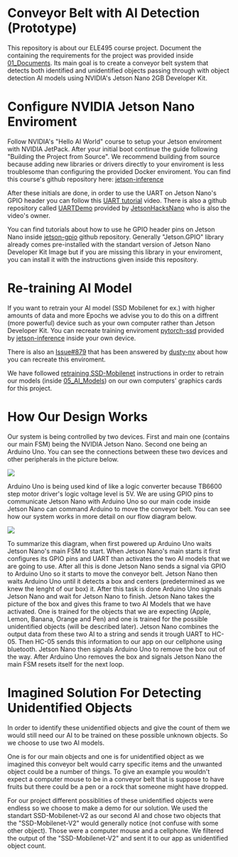 # Conveyor Belt with AI Detection (Prototype)
This repository is about our ELE495 course project. Document the containing the requirements for the project was provided inside [01_Documents]. Its main goal is to create a conveyor belt system that detects both identified and unidentified objects passing through with object detection AI models using NVIDIA's Jetson Nano 2GB Developer Kit.
# Configure NVIDIA Jetson Nano Enviroment
Follow NVIDIA's "Hello AI World" course to setup your Jetson enviroment with NVIDIA JetPack. After your initial boot continue the guide following "Building the Project from Source". We recommend building from source because adding new libraries or drivers directly to your enviroment is less troublesome than configuring the provided Docker enviroment. You can find this course's github repository here: [jetson-inference]

After these initials are done, in order to use the UART on Jetson Nano's GPIO header you can follow this [UART tutorial] video. There is also a github repository called [UARTDemo] provided by [JetsonHacksNano] who is also the video's owner.

You can find tutorials about how to use he GPIO header pins on Jetson Nano inside [jetson-gpio] github repository. Generally "Jetson.GPIO" library already comes pre-installed with the standart version of Jetson Nano Developer Kit Image but if you are missing this library in your enviroment, you can install it with the instructions given inside this repository.

# Re-training AI Model
If you want to retrain your AI model (SSD Mobilenet for ex.) with higher amounts of data and more Epochs we advise you to do this on a diffrent (more powerful) device such as your own computer rather than Jetson Developer Kit. You can recreate training enviroment [pytorch-ssd] provided by [jetson-inference] inside your own device.

There is also an [Issue#879] that has been answered by [dusty-nv] about how you can recreate this enviroment.

We have followed [retraining SSD-Mobilenet] instructions in order to retrain our models (inside [05_AI_Models]) on our own computers' graphics cards for this project.
# How Our Design Works
Our system is being controlled by two devices. First and main one (contains our main FSM) being the NVIDIA Jetson Nano. Second one being an Arduino Uno. You can see the connections between these two devices and other peripherals in the picture below.

<img src="https://github.com/SultanPalamut/Bitirme_Bant/blob/main/07_Pictures/system_diagram.png">

Arduino Uno is being used kind of like a logic converter because TB6600 step motor driver's logic voltage level is 5V. We are using GPIO pins to communicate Jetson Nano with Arduino Uno so our main code inside Jetson Nano can command Arduino to move the conveyor belt. You can see how our system works in more detail on our flow diagram below. 

<img src="https://github.com/SultanPalamut/Bitirme_Bant/blob/main/07_Pictures/flow_diagram.png">

To summarize this diagram, when first powered up Arduino Uno waits Jetson Nano's main FSM to start. When Jetson Nano's main starts it first configures its GPIO pins and UART than activates the two AI models that we are going to use. After all this is done Jetson Nano sends a signal via GPIO to Arduino Uno so it starts to move the conveyor belt. Jetson Nano then waits Arduino Uno until it detects a box and centers (predetermined as we knew the lenght of our box) it. After this task is done Arduino Uno signals Jetson Nano and wait for Jetson Nano to finish. Jetson Nano takes the picture of the box and gives this frame to two AI Models that we have activated. One is trained for the objects that we are expecting (Apple, Lemon, Banana, Orange and Pen) and one is trained for the possible unidentified objects (will be described later). Jetson Nano combines the output data from these two AI to a string and sends it trough UART to HC-05. Then HC-05 sends this information to our app on our cellphone using bluetooth. Jetson Nano then signals Arduino Uno to remove the box out of the way. After Arduino Uno removes the box and signals Jetson Nano the main FSM resets itself for the next loop.
# Imagined Solution For Detecting Unidentified Objects
In order to identify these unidentified objects and give the count of them we would still need our AI to be trained on these possible unknown objects. So we choose to use two AI models.

One is for our main objects and one is for unidentified object as we imagined this conveyor belt would carry specific items and the unwanted object could be a number of things. To give an example you wouldn't expect a computer mouse to be in a conveyor belt that is suppose to have fruits but there could be a pen or a rock that someone might have dropped.

For our project different possiblities of these unidentified objects were endless so we choose to make a demo for our solution. We used the standart SSD-Mobilenet-V2 as our second AI and chose two objects that the "SSD-Mobilenet-V2" would generally notice (not confuse with some other object). Those were a computer mouse and a cellphone. We filtered the output of the "SSD-Mobilenet-V2" and sent it to our app as unidentified object count.

[Issue#879]: <https://github.com/dusty-nv/jetson-inference/issues/879>
[UART tutorial]: <https://www.youtube.com/watch?v=fInhTJhVi5M>
[jetson-gpio]: <https://github.com/NVIDIA/jetson-gpio>
[jetson-inference]: <https://github.com/dusty-nv/jetson-inference/tree/master>
[UARTDemo]: <https://github.com/JetsonHacksNano/UARTDemo>
[JetsonHacksNano]: <https://github.com/JetsonHacksNano>
[pytorch-ssd]: <https://github.com/dusty-nv/pytorch-ssd/tree/6accaa88845ec135a7d6fe25e9a26afd4698639d>
[dusty-nv]: <https://github.com/dusty-nv>
[retraining SSD-Mobilenet]: <https://github.com/dusty-nv/jetson-inference/blob/master/docs/pytorch-ssd.md>
[01_Documents]: <https://github.com/SultanPalamut/AI_Detected_Conveyor_Belt/tree/main/01_Documents>
[05_AI_Models]: <https://github.com/SultanPalamut/AI_Detected_Conveyor_Belt/tree/main/05_AI_Models>


